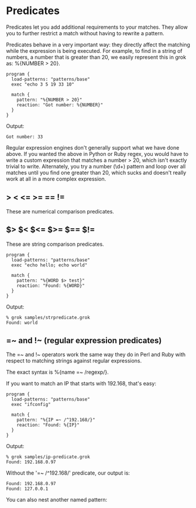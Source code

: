 # Predicates #

Predicates let you add additional requirements to your matches. They allow you to further restrict a match without having to rewrite a pattern.

Predicates behave in a very important way: they directly affect the matching while the expression is being executed. For example, to find in a string of numbers, a number that is greater than 20, we easily represent this in grok as: %{NUMBER > 20}.

```
program {
  load-patterns: "patterns/base"
  exec "echo 3 5 19 33 10"

  match {
    pattern: "%{NUMBER > 20}"
    reaction: "Got number: %{NUMBER}"
  }
}
```

Output:
```
Got number: 33
```

Regular expression engines don't generally support what we have done above. If you wanted the above in Python or Ruby regex, you would have to write a custom expression that matches a number > 20, which isn't exactly trivial to write. Alternately, you try a number (\d+) pattern and loop over all matches until you find one greater than 20, which sucks and doesn't really work at all in a more complex expression.

## > < <= >= == != ##

These are numerical comparison predicates.

## $> $< $<= $>= $== $!= ##

These are string comparison predicates.

```
program {
  load-patterns: "patterns/base"
  exec "echo hello; echo world"

  match {
    pattern: "%{WORD $> test}"
    reaction: "Found: %{WORD}"
  } 
} 
```

Output:
```
% grok samples/strpredicate.grok 
Found: world
```



## =~ and !~ (regular expression predicates) ##

The =~ and !~ operators work the same way they do in Perl and Ruby with respect to matching strings against regular expressions.

The exact syntax is %{name =~ /regexp/}.

If you want to match an IP that starts with 192.168, that's easy:
```
program {
  load-patterns: "patterns/base"
  exec "ifconfig"

  match {
    pattern: "%{IP =~ /^192.168/}"
    reaction: "Found: %{IP}"
  }
}
```

Output:
```
% grok samples/ip-predicate.grok   
Found: 192.168.0.97
```

Without the '=~ /^192.168/' predicate, our output is:
```
Found: 192.168.0.97
Found: 127.0.0.1
```

You can also nest another named pattern: